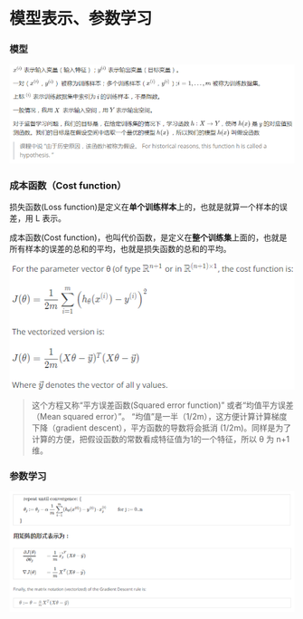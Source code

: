 # 模型表示、参数学习

### 模型

![1544592198035](../Resources\20181212132528.png)

### 成本函数（Cost function）

损失函数(Loss function)是定义在**单个训练样本**上的，也就是就算一个样本的误差，用 L 表示。

成本函数(Cost function)，也叫代价函数，是定义在**整个训练集**上面的，也就是所有样本的误差的总和的平均，也就是损失函数的总和的平均。

![1544580074110](../Resources/1544580074110.png)

> 这个方程又称“平方误差函数(Squared error function)” 或者“均值平方误差（Mean squared error）”。 “均值”是一半（1/2m），这方便计算计算梯度下降（gradient descent），平方函数的导数将会抵消 (1/2m)。同样是为了计算的方便，把假设函数的常数看成特征值为1的一个特征，所以 θ 为 n+1 维。



### 参数学习

![1544585031516](../Resources/1544585031516.png)

